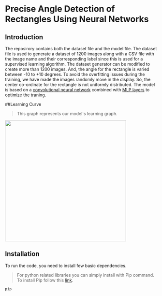 # Precise Angle Detection of Rectangles Using Neural Networks
## Introduction
The reposirory contains both the dataset file and the model file. The dataset file is used to generate a dataset of 1200 images along with a CSV file with the image name and their corresponding label since this is used for a supervised learning algorithm. The dataset generator can be modified to create more than 1200 images. And, the angle for the rectangle is varied between -10 to +10 degrees. To avoid the overfitting issues during the training, we have made the images randomly move in the display. So, the center co-ordinate for the rectangle is not uniformly distributed. The model is based on a [convolutional neural network](https://en.wikipedia.org/wiki/Convolutional_neural_network) combined with [MLP layers](https://en.wikipedia.org/wiki/Multilayer_perceptron) to optimize the traning.

##Learning Curve
>This graph represents our model's learning graph.



<img src=" https://github.com/rabiaf183/precise-angle-detection-using-NeuralNetworks/assets/58448531/b0792525-9cf9-431a-a984-7692dac63e4d " width="400" >
 
## Installation 
To run the code, you need to install few basic dependencies.
>For python related libraries you can simply install with Pip command.
>To install Pip follow this [link](https://pip.pypa.io/en/stable/installation/).

```
pip 

 


